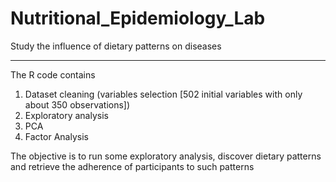 # Nutritional_Epidemiology_Lab
Study the influence of dietary patterns on diseases
______________________________________________________________________
The R code contains
1) Dataset cleaning (variables selection [502 initial variables with only about 350 observations])
2) Exploratory analysis
3) PCA 
4) Factor Analysis 

The objective is to run some exploratory analysis, discover dietary patterns and retrieve the adherence of participants to such patterns
